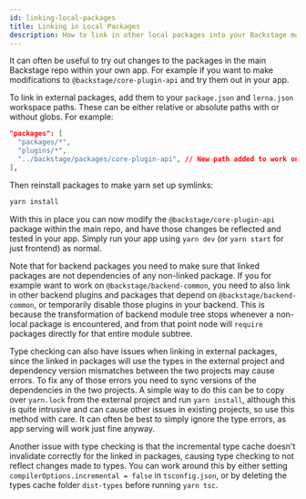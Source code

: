 ```yaml
---
id: linking-local-packages
title: Linking in Local Packages
description: How to link in other local packages into your Backstage monorepo
---
```


It can often be useful to try out changes to the packages in the main Backstage
repo within your own app. For example if you want to make modifications to
`@backstage/core-plugin-api` and try them out in your app.

To link in external packages, add them to your `package.json` and `lerna.json`
workspace paths. These can be either relative or absolute paths with or without
globs. For example:

```json
"packages": [
  "packages/*",
  "plugins/*",
  "../backstage/packages/core-plugin-api", // New path added to work on @backstage/core-plugin-api
],
```

Then reinstall packages to make yarn set up symlinks:

```bash
yarn install
```

With this in place you can now modify the `@backstage/core-plugin-api` package
within the main repo, and have those changes be reflected and tested in your
app. Simply run your app using `yarn dev` (or `yarn start` for just frontend) as
normal.

Note that for backend packages you need to make sure that linked packages are
not dependencies of any non-linked package. If you for example want to work on
`@backstage/backend-common`, you need to also link in other backend plugins and
packages that depend on `@backstage/backend-common`, or temporarily disable
those plugins in your backend. This is because the transformation of backend
module tree stops whenever a non-local package is encountered, and from that
point node will `require` packages directly for that entire module subtree.

Type checking can also have issues when linking in external packages, since the
linked in packages will use the types in the external project and dependency
version mismatches between the two projects may cause errors. To fix any of
those errors you need to sync versions of the dependencies in the two projects.
A simple way to do this can be to copy over `yarn.lock` from the external
project and run `yarn install`, although this is quite intrusive and can cause
other issues in existing projects, so use this method with care. It can often be
best to simply ignore the type errors, as app serving will work just fine
anyway.

Another issue with type checking is that the incremental type cache doesn't
invalidate correctly for the linked in packages, causing type checking to not
reflect changes made to types. You can work around this by either setting
`compilerOptions.incremental = false` in `tsconfig.json`, or by deleting the
types cache folder `dist-types` before running `yarn tsc`.
